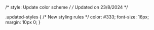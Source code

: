 /* style: Update color scheme */
/* Updated on 23/8/2024 */

.updated-styles {
  /* New styling rules */
  color: #333;
  font-size: 16px;
  margin: 10px 0;
}